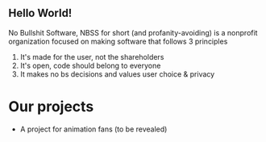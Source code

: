 ## Hello World!

No Bullshit Software, NBSS for short (and profanity-avoiding) is a nonprofit organization focused on making software that follows 3 principles
  1. It's made for the user, not the shareholders
  2. It's open, code should belong to everyone
  3. It makes no bs decisions and values user choice & privacy

# Our projects
- A project for animation fans (to be revealed)
